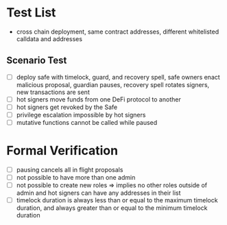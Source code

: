 # Test List

- cross chain deployment, same contract addresses, different whitelisted calldata and addresses

## Scenario Test

- [ ] deploy safe with timelock, guard, and recovery spell, safe owners enact malicious proposal, guardian pauses, recovery spell rotates signers, new transactions are sent
- [ ] hot signers move funds from one DeFi protocol to another
- [ ] hot signers get revoked by the Safe
- [ ] privilege escalation impossible by hot signers
- [ ] mutative functions cannot be called while paused

# Formal Verification

- [ ] pausing cancels all in flight proposals
- [ ] not possible to have more than one admin
- [ ] not possible to create new roles => implies no other roles outside of admin and hot signers can have any addresses in their list
- [ ] timelock duration is always less than or equal to the maximum timelock duration, and always greater than or equal to the minimum timelock duration